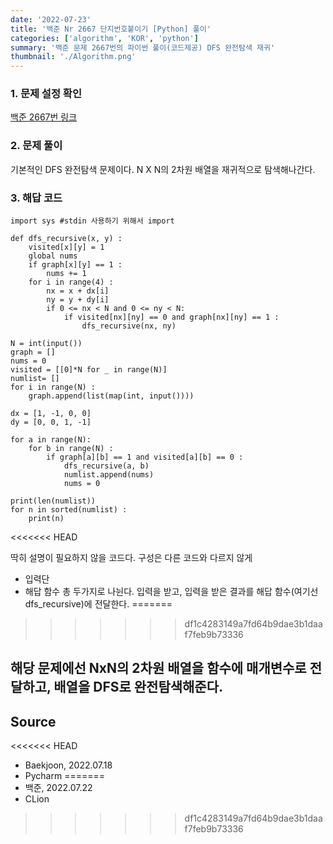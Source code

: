 ```yaml
---
date: '2022-07-23'
title: '백준 Nr 2667 단지번호붙이기 [Python] 풀이'
categories: ['algorithm', 'KOR', 'python']
summary: '백준 문제 2667번의 파이썬 풀이(코드제공) DFS 완전탐색 재귀'
thumbnail: './Algorithm.png'
---
```


### 1. 문제 설정 확인
[백준 2667번 링크](<https://www.acmicpc.net/problem/2667>)

### 2. 문제 풀이

기본적인 DFS 완전탐색 문제이다. N X N의 2차원 배열을 재귀적으로 탐색해나간다.

### 3. 해답 코드

```
import sys #stdin 사용하기 위해서 import

def dfs_recursive(x, y) :
    visited[x][y] = 1
    global nums
    if graph[x][y] == 1 :
        nums += 1
    for i in range(4) :
        nx = x + dx[i]
        ny = y + dy[i]
        if 0 <= nx < N and 0 <= ny < N:
            if visited[nx][ny] == 0 and graph[nx][ny] == 1 :
                dfs_recursive(nx, ny)

N = int(input())
graph = []
nums = 0
visited = [[0]*N for _ in range(N)]
numlist= []
for i in range(N) :
    graph.append(list(map(int, input())))

dx = [1, -1, 0, 0]
dy = [0, 0, 1, -1]

for a in range(N):
    for b in range(N) :
        if graph[a][b] == 1 and visited[a][b] == 0 :
            dfs_recursive(a, b)
            numlist.append(nums)
            nums = 0

print(len(numlist))
for n in sorted(numlist) :
    print(n)

```
<<<<<<< HEAD

딱히 설명이 필요하지 않을 코드다. 구성은 다른 코드와 다르지 않게
- 입력단
- 해답 함수
총 두가지로 나뉜다. 입력을 받고, 입력을 받은 결과를 해답 함수(여기선 dfs_recursive)에 전달한다.
=======
>>>>>>> df1c4283149a7fd64b9dae3b1daaf7feb9b73336

해당 문제에선 NxN의 2차원 배열을 함수에 매개변수로 전달하고, 배열을 DFS로 완전탐색해준다.
---

## Source

<<<<<<< HEAD
- Baekjoon, 2022.07.18
- Pycharm
=======
- 백준, 2022.07.22
- CLion
>>>>>>> df1c4283149a7fd64b9dae3b1daaf7feb9b73336
